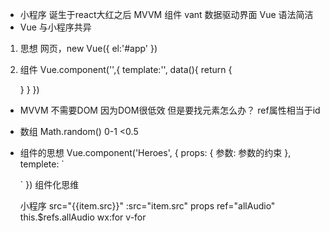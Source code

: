 - 小程序 诞生于react大红之后
  MVVM 组件 vant
  数据驱动界面
  Vue 语法简洁
- Vue 与小程序共异
1. 思想
  网页，new Vue({
    el:'#app'
  })
2. 组件
  Vue.component('',{
    template:'',
    data(){
      return {

      }
    }
  })

- MVVM 不需要DOM 因为DOM很低效
但是要找元素怎么办？ ref属性相当于id
- 数组
  Math.random() 0-1 <0.5 

- 组件的思想
  Vue.component('Heroes', {
    props: {
      参数: 参数的约束
    },
  templete: `
  
  `
  })
  组件化思维
  <Heroes :heroes="heroes"/>

  小程序 src="{{item.src}}"
  :src="item.src"
  props
  ref="allAudio" this.$refs.allAudio
  wx:for  v-for